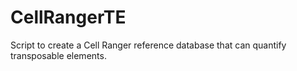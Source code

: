 # CellRangerTE
Script to create a Cell Ranger reference database that can quantify transposable elements.
